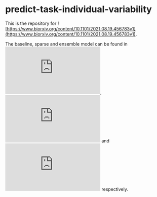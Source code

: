 # predict-task-individual-variability
This is the repository for ![https://www.biorxiv.org/content/10.1101/2021.08.19.456783v1](https://www.biorxiv.org/content/10.1101/2021.08.19.456783v1).

The baseline, sparse and ensemble model can be found in ![baseline.py](https://github.com/yingqiuz/predict-task-individual-variability/blob/main/baseline.py), ![sparse.py](https://github.com/yingqiuz/predict-task-individual-variability/blob/main/sparse.py) and ![ensemble.py](https://github.com/yingqiuz/predict-task-individual-variability/blob/main/ensemble.py) respectively. 

